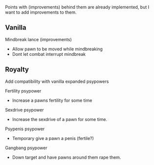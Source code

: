 Points with (improvements) behind them are already implemented, but I want to add improvements to them.

## Vanilla 
Mindbreak lance (improvements)
- Allow pawn to be moved while mindbreaking
- Dont let combat interrupt mindbreak



## Royalty
Add compatibility with vanilla expanded psypowers

Fertility psypower 
- Increase a pawns fertility for some time

Sexdrive psypower
- Increase the sexdrive of a pawn for some time.

Psypenis psypower
- Temporary give a pawn a penis (fertile?)

Gangbang psypower
- Down target and have pawns around them rape them.
